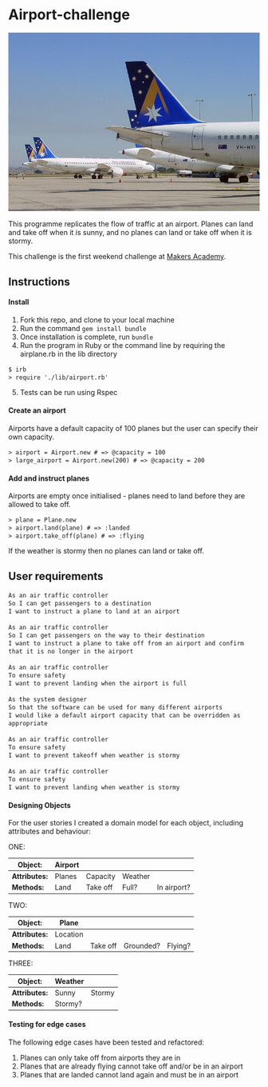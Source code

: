 # Airport-challenge

![airport](airport.jpg)

This programme replicates the flow of traffic at an airport. Planes can land and take off when it is sunny, and no planes can land or take off when it is stormy.

This challenge is the first weekend challenge at [Makers Academy](https://github.com/makersacademy).

## Instructions

#### Install ####

1. Fork this repo, and clone to your local machine
2. Run the command `gem install bundle`
3. Once installation is complete, run `bundle`
4. Run the program in Ruby or the command line by requiring the airplane.rb in the lib directory

```Shell
$ irb
> require './lib/airport.rb'
```

5. Tests can be run using Rspec

#### Create an airport ####
Airports have a default capacity of 100 planes but the user can specify their own capacity.

```Shell
> airport = Airport.new # => @capacity = 100
> large_airport = Airport.new(200) # => @capacity = 200
```

#### Add and instruct planes ####

Airports are empty once initialised - planes need to land before they are allowed to take off.

```Shell
> plane = Plane.new
> airport.land(plane) # => :landed
> airport.take_off(plane) # => :flying
```

If the weather is stormy then no planes can land or take off.

## User requirements

```
As an air traffic controller 
So I can get passengers to a destination 
I want to instruct a plane to land at an airport

As an air traffic controller 
So I can get passengers on the way to their destination 
I want to instruct a plane to take off from an airport and confirm that it is no longer in the airport

As an air traffic controller 
To ensure safety 
I want to prevent landing when the airport is full 

As the system designer
So that the software can be used for many different airports
I would like a default airport capacity that can be overridden as appropriate

As an air traffic controller 
To ensure safety 
I want to prevent takeoff when weather is stormy 

As an air traffic controller 
To ensure safety 
I want to prevent landing when weather is stormy 
```

#### Designing Objects ####

For the user stories I created a domain model for each object, including attributes and behaviour:

ONE:

| Object: | Airport | | | |
| ------- | ------- | - | - | - |
| **Attributes:** | Planes | Capacity | Weather | |
| **Methods:** | Land | Take off |Full? | In airport? |

TWO:

| Object: | Plane | | | |
| ------- | ----- | - | - | - |
| **Attributes:** | Location |
| **Methods:** | Land | Take off | Grounded? | Flying? |

THREE:

| Object: | Weather | |
| ------- | ----- | - |
| **Attributes:** | Sunny | Stormy |
| **Methods:** | Stormy? |

#### Testing for edge cases ####

The following edge cases have been tested and refactored:

1.  Planes can only take off from airports they are in
2. Planes that are already flying cannot take off and/or be in an airport
3. Planes that are landed cannot land again and must be in an airport
